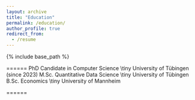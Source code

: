 ```yaml
---
layout: archive
title: "Education"
permalink: /education/
author_profile: true
redirect_from:
  - /resume
---
```


{% include base_path %}

======
PhD Candidate in Computer Science
  \tiny University of Tübingen (since 2023)
M.Sc. Quantitative Data Science
  \tiny University of Tübingen
B.Sc. Economics
  \tiny University of Mannheim
 
======
